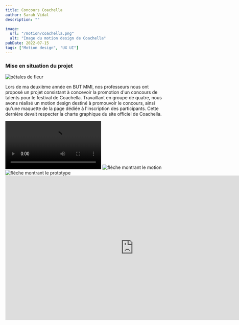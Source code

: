 ```yaml
---
title: Concours Coachella
author: Sarah Vidal
description: ""

image:
  url: "/motion/coachella.png"
  alt: "Image du motion design de Coachella"
pubDate: 2022-07-15
tags: ["Motion design", "UX UI"]
---
```

<section class="flex flex-col items-center justify-center gap-28">

  <section class="flex flex-col lg:grid lg:grid-cols-2 gap-28">
    <div class="flex flex-col gap-6 py-6 items-center lg:items-start">
      <div class="relative">
      <h3 class="text-2xl sm:text-4xl font-passion">Mise en situation du projet</h3>
      <img
          class="w-6 sm:w-8 md:w-10 lg:w-11 left-[99%] sm:left-full bottom-[20%] sm:bottom-[30%] md:bottom-[10%] absolute"
          src="/petales.svg"
          alt="pétales de fleur"
        />
      </div>
      <p class="text-base sm:text-base xl:text-xl text-center lg:text-left">
        Lors de ma deuxième année en BUT MMI, nos professeurs nous ont proposé un projet consistant à concevoir la promotion d'un concours de talents pour le festival de Coachella. Travaillant en groupe de quatre, nous avons réalisé un motion design destiné à promouvoir le concours, ainsi qu'une maquette de la page dédiée à l'inscription des participants. Cette dernière devait respecter la charte graphique du site officiel de Coachella.
      </p>
    </div>
    <div class="relative">
      <video class="w-full" loop controls>
        <source src="/projet_coachella/coachella.mp4" type="video/mp4">
        Votre navigateur ne supporte pas la vidéo HTML5.
      </video>
      <img
          class="lg:w-64 xl:w-80 lg:top-[80%] xl:top-[85%] lg:right-[90%] xl:right-full pr-8 absolute hidden md:block"
          src="/projet_coachella/fleche-motion.svg"
          alt="flèche montrant le motion"
        />
    </div>
  </section>
  <section class="flex flex-col items-center w-full px-4 relative">
      <img
          class="lg:w-48 xl:w-64 left-[80%] lg:bottom-[77%] xl:bottom-[67%] absolute hidden md:block"
          src="/projet_coachella/fleche-wireframe.svg"
          alt="flèche montrant le prototype"
        />
    <iframe 
      class="w-full md:w-3/4 lg:w-2/3"
      style="border: 1px solid rgba(0, 0, 0, 0.1);" 
      width="800" 
      height="450" 
      src="https://embed.figma.com/proto/n40uZ6P3YdAxNZP2LX0nEN/Sa%C3%A9-3.02?node-id=225-27&starting-point-node-id=225%3A27&embed-host=share" 
      allowfullscreen>
    </iframe>
  </section>

</section>



